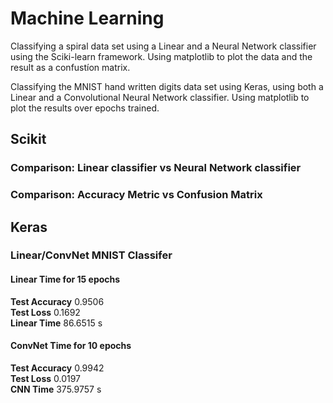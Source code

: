 # Machine Learning

Classifying a spiral data set using a Linear and a Neural Network classifier using the Sciki-learn framework.
Using matplotlib to plot the data and the result as a confustíon matrix.


Classifying the MNIST hand written digits data set using Keras, using both a Linear and a Convolutional Neural Network classifier.
Using matplotlib to plot the results over epochs trained.

## Scikit

### Comparison: Linear classifier vs Neural Network classifier

### Comparison: Accuracy Metric vs Confusion Matrix

## Keras

### Linear/ConvNet MNIST Classifer
#### Linear Time for 15 epochs
**Test Accuracy** 0.9506  
**Test Loss** 0.1692  
**Linear Time** 86.6515 s  

#### ConvNet Time for 10 epochs
**Test Accuracy** 0.9942  
**Test Loss** 0.0197  
**CNN Time** 375.9757 s  


